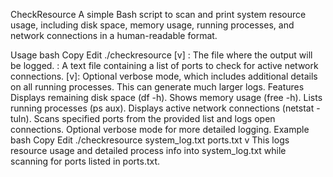 CheckResource
A simple Bash script to scan and print system resource usage, including disk space, memory usage, running processes, and network connections in a human-readable format.

Usage
bash
Copy
Edit
./checkresource <outputFile> <portList> [v]
<outputFile>: The file where the output will be logged.
<portList>: A text file containing a list of ports to check for active network connections.
[v]: Optional verbose mode, which includes additional details on all running processes. This can generate much larger logs.
Features
Displays remaining disk space (df -h).
Shows memory usage (free -h).
Lists running processes (ps aux).
Displays active network connections (netstat -tuln).
Scans specified ports from the provided list and logs open connections.
Optional verbose mode for more detailed logging.
Example
bash
Copy
Edit
./checkresource system_log.txt ports.txt v
This logs resource usage and detailed process info into system_log.txt while scanning for ports listed in ports.txt.


